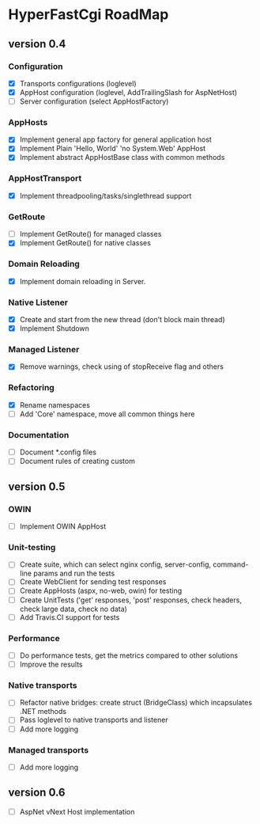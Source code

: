 # HyperFastCgi RoadMap

## version 0.4

### Configuration
* [X] Transports configurations (loglevel)
* [X] AppHost configuration (loglevel, AddTrailingSlash for AspNetHost)
* [ ] Server configuration (select AppHostFactory)

### AppHosts
* [X] Implement general app factory for general application host
* [X] Implement Plain 'Hello, World' 'no System.Web' AppHost
* [X] Implement abstract AppHostBase class with common methods

### AppHostTransport
* [X] Implement threadpooling/tasks/singlethread support

### GetRoute
* [ ] Implement GetRoute() for managed classes
* [X] Implement GetRoute() for native classes

### Domain Reloading
* [X] Implement domain reloading in Server.

### Native Listener
* [X] Create and start from the new thread (don't block main thread)
* [X] Implement Shutdown

### Managed Listener
* [X] Remove warnings, check using of stopReceive flag and others

### Refactoring
* [X] Rename namespaces
* [ ] Add 'Core' namespace, move all common things here

### Documentation
* [ ] Document *.config files
* [ ] Document rules of creating custom  

## version 0.5

### OWIN
* [ ] Implement OWIN AppHost

### Unit-testing
* [ ] Create suite, which can select nginx config, server-config, command-line params and run the tests
* [ ] Create WebClient for sending test responses
* [ ] Create AppHosts (aspx, no-web, owin) for testing
* [ ] Create UnitTests ('get' responses, 'post' responses, check headers, check large data, check no data)
* [ ] Add Travis.CI support for tests

### Performance
* [ ] Do performance tests, get the metrics compared to other solutions
* [ ] Improve the results

### Native transports
* [ ] Refactor native bridges: create struct (BridgeClass) which incapsulates .NET  methods 
* [ ] Pass loglevel to native transports and listener
* [ ] Add more logging

### Managed transports
* [ ] Add more logging

## version 0.6

* [ ] AspNet vNext Host implementation